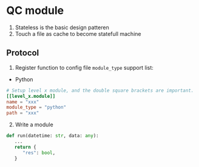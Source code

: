 # QC module

1. Stateless is the basic design patteren
2. Touch a file as cache to become statefull machine

## Protocol
1. Register function to config file
`module_type` support list:
 - Python


```toml
# Setup level x module, and the double square brackets are important.
[[level_x.module]]    
name = "xxx"
module_type = "python"
path = "xxx"
```



2. Write a module
```python
def run(datetime: str, data: any):
   ...
   return {
      "res": bool,
   }
```

